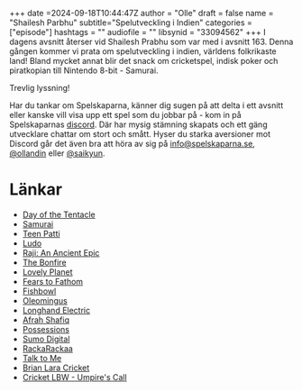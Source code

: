 +++
date =2024-09-18T10:44:47Z
author = "Olle"
draft = false 
name = "Shailesh Parbhu"
subtitle="Spelutveckling i Indien"
categories = ["episode"]
hashtags = ""
audiofile = ""
libsynid = "33094562"
+++
I dagens avsnitt återser vid Shailesh Prabhu som var med i avsnitt 163. Denna gången kommer vi prata om spelutveckling i indien, världens folkrikaste land! Bland mycket annat blir det snack om cricketspel, indisk poker och piratkopian till Nintendo 8-bit - Samurai. 

Trevlig lyssning!

Har du tankar om Spelskaparna, känner dig sugen på att delta i ett avsnitt eller kanske vill visa upp ett spel som du jobbar på - kom in på Spelskaparnas [discord](https://discord.gg/hBHEXss). Där har mysig stämning skapats och ett gäng utvecklare chattar om stort och smått. Hyser du starka aversioner mot Discord går det även bra att höra av sig på info@spelskaparna.se, [@ollandin](https://twitter.com/ollelandin) eller [@saikyun](https://twitter.com/Saikyun).

# Länkar
* [Day of the Tentacle](https://en.wikipedia.org/wiki/Day_of_the_Tentacle)
* [Samurai](https://bootleggames.fandom.com/wiki/Samurai_-_Electronic_TV_Game)
* [Teen Patti](https://en.wikipedia.org/wiki/Teen_patti)
* [Ludo](https://play.google.com/store/apps/details?id=com.ludo.king&hl=en_IN)
* [Raji: An Ancient Epic](https://store.steampowered.com/app/730390/Raji_An_Ancient_Epic/)
* [The Bonfire](https://apps.apple.com/us/app/the-bonfire-2-uncharted-shores/id1448849222)
* [Lovely Planet](https://store.steampowered.com/app/298600/Lovely_Planet/)
* [Fears to Fathom](https://store.steampowered.com/app/2961530/Fears_to_Fathom__Woodbury_Getaway/)
* [Fishbowl](https://store.steampowered.com/app/1638070/Fishbowl/
)
* [Oleomingus](https://oleomingus.com/)
* [Longhand Electric](https://www.overlooktrail.com/)
* [Afrah Shafiq](https://afrahshafiq.com/)
* [Possessions](https://lucidlabs.in/possessions.html)
* [Sumo Digital](https://www.sumo-digital.com/)
* [RackaRackaa](https://www.youtube.com/@Therackaracka)
* [Talk to Me](https://www.youtube.com/watch?v=aLAKJu9aJys)
* [Brian Lara Cricket](https://www.youtube.com/watch?v=MlRTdOKY-EY)
* [Cricket LBW - Umpire's Call](https://play.google.com/store/apps/details?id=com.ImpactUnified.Umpire&hl=en)
